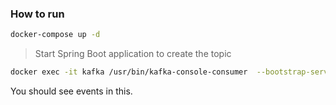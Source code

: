 ### How to run


```bash
docker-compose up -d
```

> Start Spring Boot application to create the topic

```bash
docker exec -it kafka /usr/bin/kafka-console-consumer  --bootstrap-server localhost:9092  --topic url-access-events  --from-beginning
```

You should see events in this.